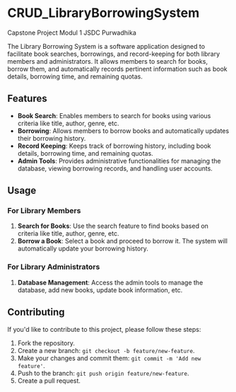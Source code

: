 # CRUD_LibraryBorrowingSystem
Capstone Project Modul 1 JSDC Purwadhika

The Library Borrowing System is a software application designed to facilitate book searches, borrowings, and record-keeping for both library members and administrators. 
It allows members to search for books, borrow them, and automatically records pertinent information such as book details, borrowing time, and remaining quotas.

## Features

- **Book Search**: Enables members to search for books using various criteria like title, author, genre, etc.
- **Borrowing**: Allows members to borrow books and automatically updates their borrowing history.
- **Record Keeping**: Keeps track of borrowing history, including book details, borrowing time, and remaining quotas.
- **Admin Tools**: Provides administrative functionalities for managing the database, viewing borrowing records, and handling user accounts.

## Usage

### For Library Members

1. **Search for Books**: Use the search feature to find books based on criteria like title, author, genre, etc.
2. **Borrow a Book**: Select a book and proceed to borrow it. The system will automatically update your borrowing history.

### For Library Administrators

1. **Database Management**: Access the admin tools to manage the database, add new books, update book information, etc.

## Contributing

If you'd like to contribute to this project, please follow these steps:

1. Fork the repository.
2. Create a new branch: `git checkout -b feature/new-feature`.
3. Make your changes and commit them: `git commit -m 'Add new feature'`.
4. Push to the branch: `git push origin feature/new-feature`.
5. Create a pull request.
